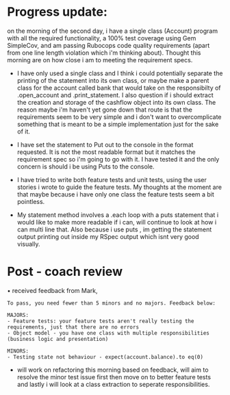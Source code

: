 # Progress update:

on the morning of the second day, i have a single class (Account) program with all the required functionality, a 100% test coverage using Gem SimpleCov, and am passing Rubocops code quality requirements (apart from one line length violation which i'm thinking about). Thought this morning are on how close i am to meeting the requirement specs.

* I have only used a single class and I think i could potentially separate the printing of the statement into its own class, or maybe make a parent class for the account called bank that would take on the responsibilty of .open_account and .print_statement. I also question if i should extract the creation and storage of the cashflow object into its own class. The reason maybe i'm haven't yet gone down that route is that the requirements seem to be very simple and i don't want to overcomplicate something that is meant to be a simple implementation just for the sake of it.

* I have set the statement to Put out to the console in the format requested. It is not the most readable format but it matches the requirement spec so i'm going to go with it. I have tested it and the only concern is should i be using Puts to the console.

* I have tried to write both feature tests and unit tests, using the user stories i wrote to guide the feature tests. My thoughts at the moment are that maybe because i have only one class the feature tests seem a bit pointless.

* My statement method involves a .each loop with a puts statement that i would like to make more readable if i can, will continue to look at how i can multi line that. Also because i use puts , im getting the statement output printing out inside my RSpec output which isnt very good visually.


# Post - coach review

• received feedback from Mark,

```
To pass, you need fewer than 5 minors and no majors. Feedback below:

MAJORS:
- Feature tests: your feature tests aren't really testing the requirements, just that there are no errors
- Object model - you have one class with multiple responsibilities (business logic and presentation)

MINORS:
- Testing state not behaviour - expect(account.balance).to eq(0)

```

* will work on refactoring this morning based on feedback, will aim to resolve the minor test issue first then move on to better feature tests and lastly i will look at a class extraction to seperate responsibilities. 
